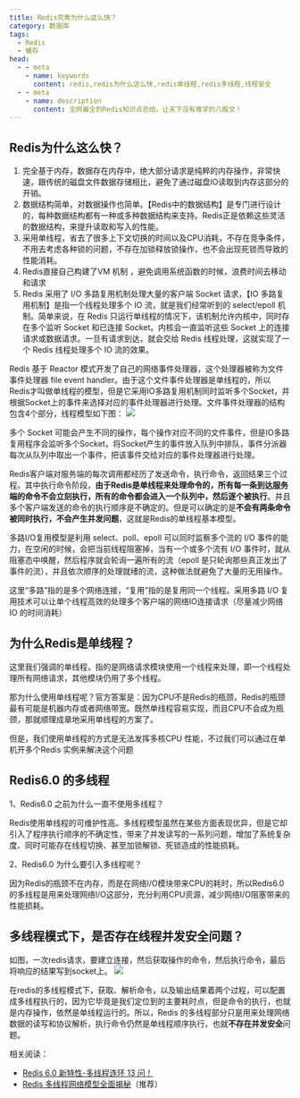 ```yaml
---
title: Redis究竟为什么这么快？
category: 数据库
tags:
  - Redis
  - 缓存
head:
  - - meta
    - name: keywords
      content: redis,redis为什么这么快,redis单线程,redis多线程,线程安全
  - - meta
    - name: description
      content: 全网最全的Redis知识点总结，让天下没有难学的八股文！
---
```




## Redis为什么这么快？
1. 完全基于内存，数据存在内存中，绝大部分请求是纯粹的内存操作，非常快速，跟传统的磁盘文件数据存储相比，避免了通过磁盘IO读取到内存这部分的开销。
2. 数据结构简单，对数据操作也简单。【Redis中的数据结构】是专门进行设计的，每种数据结构都有一种或多种数据结构来支持。Redis正是依赖这些灵活的数据结构，来提升读取和写入的性能。
3. 采用单线程，省去了很多上下文切换的时间以及CPU消耗，不存在竞争条件，不用去考虑各种锁的问题，不存在加锁释放锁操作，也不会出现死锁而导致的性能消耗。
4. Redis直接自己构建了VM 机制 ，避免调用系统函数的时候，浪费时间去移动和请求
5. Redis 采用了 I/O 多路复用机制处理大量的客户端 Socket 请求，【IO 多路复用机制】是指一个线程处理多个 IO 流，就是我们经常听到的 select/epoll 机制。简单来说，在 Redis 只运行单线程的情况下，该机制允许内核中，同时存在多个监听 Socket 和已连接 Socket。内核会一直监听这些 Socket 上的连接请求或数据请求。一旦有请求到达，就会交给 Redis 线程处理，这就实现了一个 Redis 线程处理多个 IO 流的效果。

Redis 基于 Reactor 模式开发了自己的网络事件处理器，这个处理器被称为文件事件处理器 file event handler。由于这个文件事件处理器是单线程的，所以Redis才叫做单线程的模型，但是它采用IO多路复用机制同时监听多个Socket，并根据Socket上的事件来选择对应的事件处理器进行处理。文件事件处理器的结构包含4个部分，线程模型如下图：
![](https://seven97-blog.oss-cn-hangzhou.aliyuncs.com/imgs/202404270806585.png)

多个 Socket 可能会产生不同的操作，每个操作对应不同的文件事件，但是IO多路复用程序会监听多个Socket，将Socket产生的事件放入队列中排队，事件分派器每次从队列中取出一个事件，把该事件交给对应的事件处理器进行处理。

Redis客户端对服务端的每次调用都经历了发送命令，执行命令，返回结果三个过程。其中执行命令阶段，**由于Redis是单线程来处理命令的，所有每一条到达服务端的命令不会立刻执行，所有的命令都会进入一个队列中，然后逐个被执行**。并且多个客户端发送的命令的执行顺序是不确定的。但是可以确定的是**不会有两条命令被同时执行，不会产生并发问题**，这就是Redis的单线程基本模型。

多路I/O复用模型是利用 select、poll、epoll 可以同时监察多个流的 I/O 事件的能力，在空闲的时候，会把当前线程阻塞掉，当有一个或多个流有 I/O 事件时，就从阻塞态中唤醒，然后程序就会轮询一遍所有的流（epoll 是只轮询那些真正发出了事件的流），并且依次顺序的处理就绪的流，这种做法就避免了大量的无用操作。

这里“多路”指的是多个网络连接，“复用”指的是复用同一个线程。采用多路 I/O 复用技术可以让单个线程高效的处理多个客户端的网络IO连接请求（尽量减少网络 IO 的时间消耗）

## 为什么Redis是单线程？
这里我们强调的单线程，指的是网络请求模块使用一个线程来处理，即一个线程处理所有网络请求，其他模块仍用了多个线程。

那为什么使用单线程呢？官方答案是：因为CPU不是Redis的瓶颈，Redis的瓶颈最有可能是机器内存或者网络带宽。既然单线程容易实现，而且CPU不会成为瓶颈，那就顺理成章地采用单线程的方案了。

但是，我们使用单线程的方式是无法发挥多核CPU 性能，不过我们可以通过在单机开多个Redis 实例来解决这个问题

## Redis6.0 的多线程
1、Redis6.0 之前为什么一直不使用多线程？

Redis使用单线程的可维护性高。多线程模型虽然在某些方面表现优异，但是它却引入了程序执行顺序的不确定性，带来了并发读写的一系列问题，增加了系统复杂度、同时可能存在线程切换、甚至加锁解锁、死锁造成的性能损耗。

2、Redis6.0 为什么要引入多线程呢？

因为Redis的瓶颈不在内存，而是在网络I/O模块带来CPU的耗时，所以Redis6.0的多线程是用来处理网络I/O这部分，充分利用CPU资源，减少网络I/O阻塞带来的性能损耗。

## 多线程模式下，是否存在线程并发安全问题？
如图，一次redis请求，要建立连接，然后获取操作的命令，然后执行命令，最后将响应的结果写到socket上。
![](https://seven97-blog.oss-cn-hangzhou.aliyuncs.com/imgs/202404270806948.png)

在redis的多线程模式下，获取、解析命令，以及输出结果着两个过程，可以配置成多线程执行的，因为它毕竟是我们定位到的主要耗时点，但是命令的执行，也就是内存操作，依然是单线程运行的。所以，Redis 的多线程部分只是用来处理网络数据的读写和协议解析，执行命令仍然是单线程顺序执行，也就**不存在并发安全**问题。

相关阅读：
- [Redis 6.0 新特性-多线程连环 13 问！](https://mp.weixin.qq.com/s/FZu3acwK6zrCBZQ_3HoUgw)
- [Redis 多线程网络模型全面揭秘](https://segmentfault.com/a/1190000039223696)（推荐）

<!-- @include: @article-footer.snippet.md -->     
